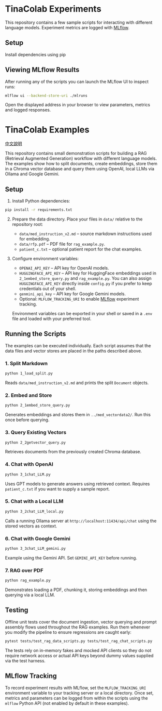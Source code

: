 # TinaColab Experiments

This repository contains a few sample scripts for interacting with different language models. Experiment metrics are logged with [MLflow](https://mlflow.org/).

## Setup

Install dependencies using pip

## Viewing MLflow Results

After running any of the scripts you can launch the MLflow UI to inspect runs:

```bash
mlflow ui --backend-store-uri ./mlruns
```

Open the displayed address in your browser to view parameters, metrics and logged responses.


# TinaColab Examples
[中文說明](README.zh.md)

This repository contains small demonstration scripts for building a RAG (Retrieval Augmented Generation) workflow with different language models. The examples show how to split documents, create embeddings, store them in a Chroma vector database and query them using OpenAI, local LLMs via Ollama and Google Gemini.

## Setup

1. Install Python dependencies:

```bash
pip install -r requirements.txt
```

2. Prepare the data directory. Place your files in `data/` relative to the repository root:
   - `data/med_instruction_v2.md` – source markdown instructions used for embedding.
   - `data/rfp.pdf` – PDF file for `rag_example.py`.
   - `patient_c.txt` – optional patient report for the chat examples.

3. Configure environment variables:
   - `OPENAI_API_KEY` – API key for OpenAI models.
   - `HUGGINGFACE_API_KEY` – API key for HuggingFace embeddings used in `2_1embed_store_query.py` and `rag_example.py`.
     You can also assign `HUGGINGFACE_API_KEY` directly inside `config.py` if you prefer to keep credentials out of your shell.
   - `genmini_api_key` – API key for Google Gemini models.
   - Optional: `MLFLOW_TRACKING_URI` to enable [MLflow](https://mlflow.org/) experiment tracking.

   Environment variables can be exported in your shell or saved in a `.env` file and loaded with your preferred tool.

## Running the Scripts

The examples can be executed individually. Each script assumes that the data files and vector stores are placed in the paths described above.

### 1. Split Markdown

```bash
python 1_load_split.py
```
Reads `data/med_instruction_v2.md` and prints the split `Document` objects.

### 2. Embed and Store

```bash
python 2_1embed_store_query.py
```
Generates embeddings and stores them in `../med_vectordata2/`. Run this once before querying.

### 3. Query Existing Vectors

```bash
python 2_2getvector_query.py
```
Retrieves documents from the previously created Chroma database.

### 4. Chat with OpenAI

```bash
python 3_1chat_LLM.py
```
Uses GPT models to generate answers using retrieved context. Requires `patient_c.txt` if you want to supply a sample report.

### 5. Chat with a Local LLM

```bash
python 3_2chat_LLM_local.py
```
Calls a running Ollama server at `http://localhost:11434/api/chat` using the stored vectors as context.

### 6. Chat with Google Gemini

```bash
python 3_3chat_LLM_gemini.py
```
Example using the Gemini API. Set `GEMINI_API_KEY` before running.

### 7. RAG over PDF

```bash
python rag_example.py
```
Demonstrates loading a PDF, chunking it, storing embeddings and then querying via a local LLM.

## Testing

Offline unit tests cover the document ingestion, vector querying and prompt assembly flows used throughout the RAG examples. Run
them whenever you modify the pipeline to ensure regressions are caught early:

```bash
pytest tests/test_rag_data_scripts.py tests/test_rag_chat_scripts.py
```

The tests rely on in-memory fakes and mocked API clients so they do not require network access or actual API keys beyond dummy
values supplied via the test harness.

## MLflow Tracking

To record experiment results with MLflow, set the `MLFLOW_TRACKING_URI` environment variable to your tracking server or a local directory. Once set, metrics and parameters can be logged from within the scripts using the `mlflow` Python API (not enabled by default in these examples).


